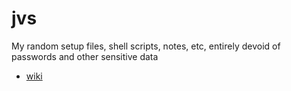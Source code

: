 # jvs
My random setup files, shell scripts, notes, etc, entirely devoid of passwords and other sensitive data

* [wiki](https://github.com/lingeringsocket/jvs/wiki/Home)
